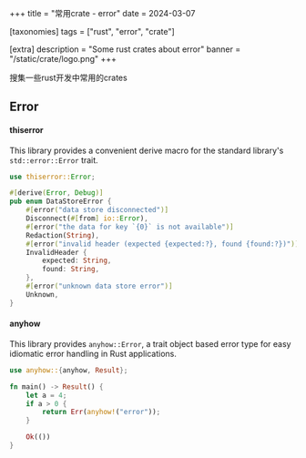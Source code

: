 +++
title = "常用crate - error"
date = 2024-03-07

[taxonomies]
tags = ["rust", "error", "crate"]

[extra]
description = "Some rust crates about error"
banner = "/static/crate/logo.png"
+++

搜集一些rust开发中常用的crates

<!-- more -->

## Error

#### thiserror

This library provides a convenient derive macro for the standard library's `std::error::Error` trait.

```rust
use thiserror::Error;

#[derive(Error, Debug)]
pub enum DataStoreError {
    #[error("data store disconnected")]
    Disconnect(#[from] io::Error),
    #[error("the data for key `{0}` is not available")]
    Redaction(String),
    #[error("invalid header (expected {expected:?}, found {found:?})")]
    InvalidHeader {
        expected: String,
        found: String,
    },
    #[error("unknown data store error")]
    Unknown,
}
```

#### anyhow

This library provides `anyhow::Error`, a trait object based error type for easy idiomatic error handling in Rust applications.

```rust
use anyhow::{anyhow, Result};

fn main() -> Result() {
    let a = 4;
    if a > 0 {
        return Err(anyhow!("error"));
    }

    Ok(())
}
```
